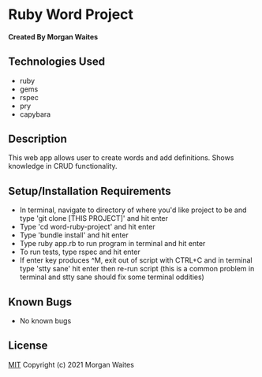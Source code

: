 # Ruby Word Project

#### Created By Morgan Waites

## Technologies Used

* ruby
* gems
* rspec
* pry
* capybara

## Description

This web app allows user to create words and add definitions. Shows knowledge in CRUD functionality.

## Setup/Installation Requirements

* In terminal, navigate to directory of where you'd like project to be and type 'git clone [THIS PROJECT]' and hit enter
* Type 'cd word-ruby-project' and hit enter
* Type 'bundle install' and hit enter
* Type ruby app.rb to run program in terminal and hit enter
* To run tests, type rspec and hit enter
* If enter key produces ^M, exit out of script with CTRL+C and in terminal type 'stty sane' hit enter then re-run script (this is a common problem in terminal and stty sane should fix some terminal oddities)

## Known Bugs

* No known bugs

## License

[MIT](https://opensource.org/licenses/MIT)
Copyright (c) 2021 Morgan Waites